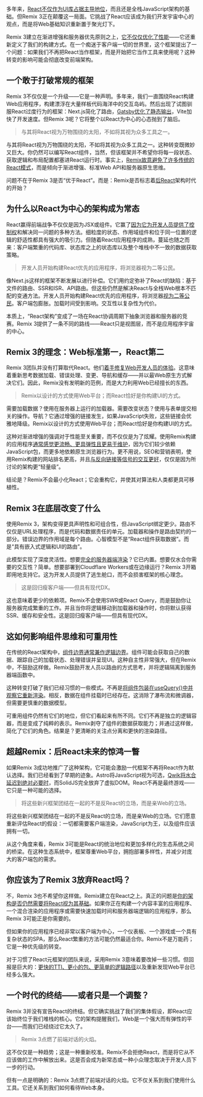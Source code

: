 多年来，[React不仅作为UI库占据主导地位](https://thenewstack.io/why-react-is-no-longer-the-undisputed-champion-of-javascript/)，而且还是全栈JavaScript架构的基础。但Remix 3正在颠覆这一局面。它挑战了React应该成为我们开发宇宙中心的观点，而是将Web基础知识重新置于聚光灯下。

Remix 3建立在渐进增强和服务器优先原则之上，[它不仅仅优化了性能](https://remix.run/blog/wake-up-remix)——它还重新定义了我们的构建方式。在一个痴迷于客户端一切的世界里，这个框架提出了一个问题：如果我们不再把React当作框架，而是开始把它当作工具来使用呢？这种转变的影响可能会彻底改变前端架构。

## 一个敢于打破常规的框架

Remix 3不仅仅是一个升级——它是一种声明。多年来，我们一直围绕React构建Web应用程序，构建漂浮在大量样板代码海洋中的交互岛屿。然后出现了试图驯服React过度行为的框架：Next.js简化了路由，[Gatsby优化了静态输出](https://www.gatsbyjs.com/docs/how-to/images-and-media/static-folder/)，Vite加快了开发速度。但Remix 3呢？它将整个以React为中心的心态抛到了脑后。

> 与其将React视为万物围绕的太阳，不如将其视为众多工具之一。

与其将React视为万物围绕的太阳，不如将其视为众多工具之一。这种转变既微妙又巨大。你仍然可以编写React组件，当然，但该框架并不希望你将每一段状态、获取逻辑和布局配置都塞进React运行时。事实上，[Remix故意避免了许多传统的React模式](https://www.dhiwise.com/post/an-in-depth-analysis-remix-vs-react-which-one-is-supreme)，而是倾向于渐进增强、标准Web API和服务器原生思维。

问题不在于Remix 3是否“优于React”。而是：Remix是否标志着[后React](https://thenewstack.io/after-a-decade-of-react-is-frontend-a-post-react-world-now/)架构时代的开始？

## 为什么以React为中心的架构成为常态

React赢得前端战争不仅仅是因为JSX或组件。它赢了[因为它为开发人员提供了控制权](https://localazy.com/for/software-developers)和解决同一问题的多种方法。细粒度的状态、作用域组件和位于同一位置的逻辑的舒适性都具有强大的吸引力。但随着React应用程序的成熟，蔓延也随之而来：客户端繁重的代码库、状态库之上的状态库以及整个堆栈中不一致的数据获取策略。

> 开发人员开始构建React优先的应用程序，将浏览器视为二等公民。

像Next.js这样的框架不断发展以进行补偿。它们用约定弥补了React的缺陷：基于文件的路由、SSR和ISR、API路由。但这些仍然是解决React与全栈Web根本不匹配的变通方法。开发人员开始构建React优先的应用程序，将浏览器[视为二等公民](https://stackoverflow.com/questions/64518226/my-create-react-app-is-failing-to-compile-due-to-eslint-error)。客户端包膨胀。加载时间受到影响。交互性以复杂性为代价。

本质上，“React架构”变成了一场在React协调周期下抽象浏览器和服务器的竞赛。Remix 3提供了一条不同的路线——React只是视图层，而不是应用程序宇宙的中心。

## Remix 3的理念：Web标准第一，React第二

Remix 3团队并没有打算取代React。他们[着手修复Web开发人员的体验](https://reactrouter.com/upgrading/remix)。这意味着重新思考数据加载、错误处理、变更、导航和缓存——并以最Web原生方式解决它们。因此，Remix没有发明新的范例，而是大力利用Web已经擅长的东西。

> Remix以设计的方式使用Web平台；而React恰好是你构建UI的方式。

需要加载数据？使用在服务器上运行的加载器。需要改变状态？使用与表单提交相关的操作。导航？它通过增强的链接发生，如果JavaScript失败，这些链接会优雅地降级。Remix以设计的方式使用Web平台；而React恰好是你构建UI的方式。

这种对渐进增强的强调对于性能至关重要，而不仅仅是为了炫耀。使用Remix构建的应用程序[通常感觉更流畅、更具弹性且更易于维护](https://moduscreate.com/blog/remix-what-you-should-know-from-our-experience/)，因为它们较少依赖JavaScript包，而更多地依赖原生浏览器行为。更不用说，SEO和营销表明，使用Remix构建的网站排名更高，并且[与反向链接等信号的交互更好](https://bluetree.digital/backlink-importance-and-benefits/)，仅仅是因为所讨论的架构更“轻量级”。

结论是？Remix不会最小化React；它会重构它，并使其对算法和人类都更具可移植性。

## Remix 3在底层改变了什么

使用Remix 3，架构变得更具声明性和可组合性，但JavaScript绑定更少。路由不仅仅是URL处理程序，而是代码和数据责任的单元。加载器和操作是路由契约的一部分。错误边界的作用域是每个路由。心智模型不是“React组件获取数据”。而是“具有嵌入式逻辑和UI的路由”。

此模型实现了深度灵活性。想要[完全的服务器端渲染](https://thenewstack.io/spas-and-react-you-dont-always-need-server-side-rendering/)？它已内置。想要仅水合你需要的交互性？简单。想要部署到Cloudflare Workers或在边缘运行？Remix 3开箱即用地支持它。这为开发人员提供了逃生舱口，而不会损害框架的核心理念。

> 这是回归瘦客户端——但具有现代DX。

这也意味着更少的依赖项。Remix不会使用SWR或React Query，而是鼓励你让服务器完成繁重的工作。并且当你将逻辑移动到加载器和操作时，你将默认获得SSR、缓存和安全性。这是回归瘦客户端——但具有现代DX。

## 这如何影响组件思维和可重用性

在传统的React架构中，[组件边界通常兼作逻辑边界](https://maybe.works/blogs/react-architecture)。组件可能会获取自己的数据、跟踪自己的加载状态、处理错误并呈现UI。这种自主性非常强大，但在Remix中，不鼓励这样做。Remix鼓励开发人员以路由的方式思考，并将逻辑隔离到服务器端函数中。

这种转变打破了我们已经习惯的一些模式。不再是[将组件包装在useQuery()中并观察它重新渲染](https://www.developerway.com/posts/react-re-renders-guide)。相反，数据在组件挂载时已经存在。这消除了瀑布流和微调器，但需要更慎重的数据模型。

可重用组件仍然有它们的地位，但它们看起来有所不同。它们不再是独立的逻辑容器，而是变成了纯粹的表示。Remix剥夺了组件的数据获取能力；并通过这样做，简化了它们的角色。结果是？更清晰的关注点分离和更快的渲染路径。

## 超越Remix：后React未来的惊鸿一瞥

如果Remix 3成功地推广了这种架构，它可能会激励一代框架不再将React作为默认选择。我们已经看到了早期的迹象。Astro将JavaScript视为可选，[Qwik将水合延迟到绝对必要时](https://thenewstack.io/javascript-on-demand-how-qwik-differs-from-react-hydration/)，而SolidJS完全放弃了虚拟DOM。React不再是最终游戏——它只是一种可能的选择。

> 将这些新兴框架团结在一起的不是反React的立场，而是亲Web的立场。

将这些新兴框架团结在一起的不是反React的立场，而是亲Web的立场。它们愿意重新评估React的假设：一切都需要客户端渲染，JavaScript为王，以及组件应该拥有一切。

从这个角度来看，Remix 3可能是React的统治地位和更加多样化的生态系统之间的桥梁。在这种生态系统中，框架尊重Web平台，拥抱部署多样性，并减少对庞大的客户端包的需求。

## 你应该为了Remix 3放弃React吗？

不，Remix 3也不希望你这样做。Remix建立在React之上。真正的问题是[你的架构是否仍然需要将React视为其基础](https://lobste.rs/s/oowhu2/you_don_t_need_react_for_building_websites)。如果你正在构建一个内容丰富的应用程序、一个混合渲染的应用程序或需要快速加载时间和服务器端逻辑的应用程序，那么Remix 3可能正是你需要的。

但如果你的应用程序已经非常以客户端为中心，一个仪表板、一个游戏或一个具有复杂状态的SPA，那么React繁重的方法可能仍然最适合你。Remix不是万能药；它是一种优先级的转变。

对于习惯了React元框架的团队来说，采用Remix 3意味着要改掉一些习惯。但回报是巨大的：[更快的TTI、更小的包、更简单的逻辑路径](https://otiv.dev/blog/why-remix)以及重新发现Web平台已经多么强大。

## 一个时代的终结——或者只是一个调整？

Remix 3并没有宣告React的终结。但它确实挑战了我们的集体假设，即React应该始终位于我们堆栈的核心。它的架构提醒我们，Web是一个强大而有弹性的平台——而我们已经绕过它太久了。

> Remix 3点燃了前端对话的火焰。

这不仅仅是一种趋势；这是一种重新校准。Remix不会拒绝React，而是将它从不应该做的工作中解放出来。这是否会成为新常态或一种小众理念取决于开发人员下一步的行动。

但有一点是明确的：Remix 3点燃了前端对话的火焰。它不仅关系到我们使用什么工具。它还关系到我们如何看待Web本身。